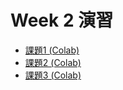   # Week 2 演習

  - [課題1 (Colab)](https://drive.google.com/file/d/1s6eDxGPb0k7e3nZUKvK0ZBfXDxaJR7fR/view?usp=sharing)
  - [課題2 (Colab)](https://drive.google.com/file/d/1rmiFAte4oMgyda3LOegoNWFttUgKrChS/view?usp=sharing)
  - [課題3 (Colab)](https://drive.google.com/file/d/1z6bc90o8cHq2B9ukUyT_Da2E4lH3l9jS/view?usp=sharing)
